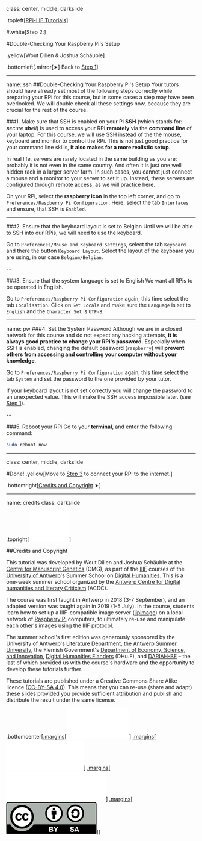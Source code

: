 class: center, middle, darkslide

.topleft[[RPi-IIIF Tutorials](index.html)] 

#.white[Step 2:]

#Double-Checking Your Raspberry Pi's Setup

.yellow[Wout Dillen & Joshua Schäuble]

.bottomleft[.mirror[&#10148;] Back to [Step 1](step1.html)]

---

name: ssh
##Double-Checking Your Raspberry Pi's Setup
Your tutors should have already set most of the following steps correctly while preparing your RPi for this course, but in some cases a step may have been overlooked. We will double check all these settings now, because they are crucial for the rest of the course.

###1. Make sure that SSH is enabled on your Pi
**SSH** (which stands for: _**s**ecure **sh**ell_) is used to access your RPi **remotely** via the **command line** of your laptop. For this course, we will use SSH instead of the the mouse, keyboard and monitor to control the RPi. This is not just good practice for your command line skills, **it also makes for a more realistic setup**. 

In real life, servers are rarely located in the same building as you are: probably it is not even in the same country. And often it is just one well hidden rack in a larger server farm. In such cases, you cannot just connect a mouse and a monitor to your server to set it up. Instead, these servers are configured through remote access, as we will practice here.

On your RPi, select the **raspberry icon** in the top left corner, and go to `Preferences/Raspberry Pi Configuration`. Here, select the tab `Interfaces` and ensure, that SSH is `Enabled`.

---

###2. Ensure that the keyboard layout is set to Belgian
Until we will be able to SSH into our RPis, we will need to use the keyboard.

Go to `Preferences/Mouse and Keyboard Settings`, select the tab `Keyboard` and there the button `Keyboard Layout`. Select the layout of the keyboard you are using, in our case `Belgium/Belgian`.

--

###3. Ensure that the system language is set to English
We want all RPis to be operated in English.

Go to `Preferences/Raspberry Pi Configuration` again, this time select the tab `Localisation`. Click on `Set Locale` and make sure the `Language` is set to `English` and the `Character Set` is `UTF-8`.

---

name: pw
###4. Set the System Password
Although we are in a closed network for this course and do not expect any hacking attempts, **it is always good practice to change your RPi's password.** Especially when SSH is enabled, changing the default password (`raspberry`) will **prevent others from accessing and controlling your computer without your knowledge**.

Go to `Preferences/Raspberry Pi Configuration` again, this time select the tab `System` and set the password to the one provided by your tutor.

If your keyboard layout is not set correctly you will change the password to an unexpected value. This will make the SSH access impossible later. (see [Step 1](#step1)).

--

###5. Reboot your RPi
Go to your **terminal**, and enter the following command:
```bash
sudo reboot now
```

---

class: center, middle, darkslide

#Done!
.yellow[Move to [Step 3](step3.html) to connect your RPi to the internet.]

.bottomright[[Credits and Copyright](#credits) &#10148;]

---

name: credits
class: darkslide

.topright[[![UAntwerpen](img/logos/ua.svg)](https://www.uantwerpen.be/)]

##Credits and Copyright

This tutorial was developed by Wout Dillen and Joshua Schäuble at the [Centre for Manuscript Genetics](https://www.uantwerpen.be/en/research-groups/centre-for-manuscript-genetics/) (CMG), as part of the [IIIF](https://iiif.io) courses of the [University of Antwerp](https://www.uantwerpen.be/)'s Summer School on [Digital Humanities](https://www.uantwerpen.be/en/summer-schools/digital-humanities--/). This is a one-week summer school organized by the [Antwerp Centre for Digital humanities and literary Criticism](https://www.uantwerpen.be/en/research-groups/digitalhumanities/) (ACDC). 

The course was first taught in Antwerp in 2018 (3-7 September), and an adapted version was taught again in 2019 (1-5 July). In the course, students learn how to set up a IIIF-compatible image server ([iipimage](http://iipimage.sourceforge.net)) on a local network of [Raspberry Pi](https://www.raspberrypi.org) computers, to ultimately re-use and manipulate each other's images using the IIIF protocol. 

The summer school's first edition was generously sponsored by the University of Antwerp's [Literature Department](https://www.uantwerpen.be/en/faculties/faculty-of-arts/research-and-valoris/departments/department-of-literature/), the [Antwerp Summer University](https://www.uantwerpen.be/en/education/international/international-students/antwerp-summer-university/), the Flemish Government's [Department of Economy, Science, and Innovation](https://www.ewi-vlaanderen.be), [Digital Humanities Flanders](http://uahost.uantwerpen.be/platformdh/index.php/dhu-f/) (DHu.F), and [DARIAH-BE](http://be.dariah.eu) – the last of which provided us with the course's hardware and the opportunity to develop these tutorials further. 

These tutorials are published under a Creative Commons Share Alike licence ([CC-BY-SA 4.0](https://creativecommons.org/licenses/by-sa/4.0/)). This means that you can re-use (share and adapt) these slides provided you provide sufficient attribution and publish and distribute the result under the same license.

.bottomcenter[[.margins[![Digital Humanities Flanders](img/logos/dhuf.svg)]](http://uahost.uantwerpen.be/platformdh/index.php/dhu-f/) [.margins[![ewi-vlaanderen](img/logos/ewi.svg)]](https://www.ewi-vlaanderen.be) [.margins[![DARIAH-BE](img/logos/dariah.svg)]](http://be.dariah.eu) [.margins[![CC-BY-SA 4.0](img/logos/ccbysa.svg)]](https://creativecommons.org/licenses/by-sa/4.0/)]